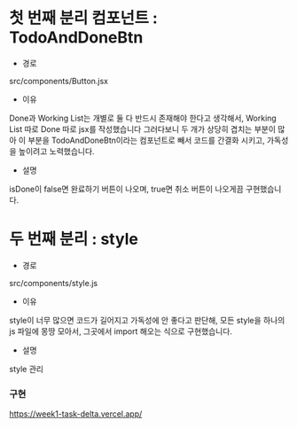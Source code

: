 # 첫 번째 분리 컴포넌트 : TodoAndDoneBtn

- 경로
  
src/components/Button.jsx

- 이유
  
Done과 Working List는 개별로 둘 다 반드시 존재해야 한다고 생각해서, Working List 따로 Done 따로 jsx를 작성했습니다
그러다보니 두 개가 상당히 겹치는 부분이 많아 이 부분을 TodoAndDoneBtn이라는 컴포넌트로 빼서 
코드를 간결화 시키고, 가독성을 높이려고 노력했습니다.

- 설명

isDone이 false면 완료하기 버튼이 나오며, true면 취소 버튼이 나오게끔 구현했습니다.


# 두 번째 분리  : style

- 경로
  
src/components/style.js

- 이유
  
style이 너무 많으면 코드가 길어지고 가독성에 안 좋다고 판단해, 모든 style을 하나의 js 파일에 몽땅 모아서, 그곳에서 import 해오는 식으로 구현했습니다.

- 설명
  
style 관리


### 구현

https://week1-task-delta.vercel.app/


